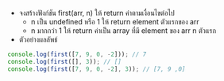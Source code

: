 - จงสร้างฟังก์ชัน first(arr, n) ให้ return ค่าตามเงื่อนไขต่อไป
  -  n เป็น undefined หรือ 1 ให้ return element ตัวแรกของ arr
  -  n มากกว่า 1 ให้ return ค่าเป็น array ที่มี element ของ arr n ตัวแรก
- ตัวอย่างผลลัพธ์

```js
console.log(first([7, 9, 0, -2])); // 7
console.log(first([], 3)); // []
console.log(first([7, 9, 0, -2], 3)); // [7, 9 ,0] 
```
